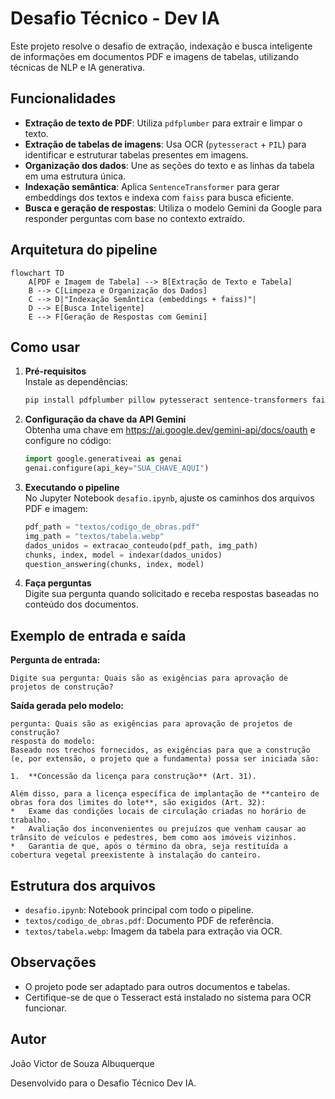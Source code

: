 # Desafio Técnico - Dev IA

Este projeto resolve o desafio de extração, indexação e busca inteligente de informações em documentos PDF e imagens de tabelas, utilizando técnicas de NLP e IA generativa.

## Funcionalidades

- **Extração de texto de PDF**: Utiliza `pdfplumber` para extrair e limpar o texto.
- **Extração de tabelas de imagens**: Usa OCR (`pytesseract` + `PIL`) para identificar e estruturar tabelas presentes em imagens.
- **Organização dos dados**: Une as seções do texto e as linhas da tabela em uma estrutura única.
- **Indexação semântica**: Aplica `SentenceTransformer` para gerar embeddings dos textos e indexa com `faiss` para busca eficiente.
- **Busca e geração de respostas**: Utiliza o modelo Gemini da Google para responder perguntas com base no contexto extraído.

## Arquitetura do pipeline

```mermaid
flowchart TD
    A[PDF e Imagem de Tabela] --> B[Extração de Texto e Tabela]
    B --> C[Limpeza e Organização dos Dados]
    C --> D|"Indexação Semântica (embeddings + faiss)"|
    D --> E[Busca Inteligente]
    E --> F[Geração de Respostas com Gemini]
```

## Como usar

1. **Pré-requisitos**  
   Instale as dependências:
   ```bash
   pip install pdfplumber pillow pytesseract sentence-transformers faiss-cpu google-generativeai
   ```

2. **Configuração da chave da API Gemini**  
   Obtenha uma chave em https://ai.google.dev/gemini-api/docs/oauth e configure no código:
   ```python
   import google.generativeai as genai
   genai.configure(api_key="SUA_CHAVE_AQUI")
   ```

3. **Executando o pipeline**  
   No Jupyter Notebook `desafio.ipynb`, ajuste os caminhos dos arquivos PDF e imagem:
   ```python
   pdf_path = "textos/codigo_de_obras.pdf"
   img_path = "textos/tabela.webp"
   dados_unidos = extracao_conteudo(pdf_path, img_path)
   chunks, index, model = indexar(dados_unidos)
   question_answering(chunks, index, model)
   ```

4. **Faça perguntas**  
   Digite sua pergunta quando solicitado e receba respostas baseadas no conteúdo dos documentos.

## Exemplo de entrada e saída

**Pergunta de entrada:**
```
Digite sua pergunta: Quais são as exigências para aprovação de projetos de construção?
```

**Saída gerada pelo modelo:**
```
pergunta: Quais são as exigências para aprovação de projetos de construção?
resposta do modelo:
Baseado nos trechos fornecidos, as exigências para que a construção (e, por extensão, o projeto que a fundamenta) possa ser iniciada são:

1.  **Concessão da licença para construção** (Art. 31).

Além disso, para a licença específica de implantação de **canteiro de obras fora dos limites do lote**, são exigidos (Art. 32):
*   Exame das condições locais de circulação criadas no horário de trabalho.
*   Avaliação dos inconvenientes ou prejuízos que venham causar ao trânsito de veículos e pedestres, bem como aos imóveis vizinhos.
*   Garantia de que, após o término da obra, seja restituída a cobertura vegetal preexistente à instalação do canteiro.
```

## Estrutura dos arquivos

- `desafio.ipynb`: Notebook principal com todo o pipeline.
- `textos/codigo_de_obras.pdf`: Documento PDF de referência.
- `textos/tabela.webp`: Imagem da tabela para extração via OCR.

## Observações

- O projeto pode ser adaptado para outros documentos e tabelas.
- Certifique-se de que o Tesseract está instalado no sistema para OCR funcionar.

## Autor
João Victor de Souza Albuquerque

Desenvolvido para o Desafio Técnico Dev IA.